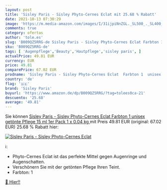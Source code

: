 ```yaml
---
layout: post
title: 'Sisley Paris - Sisley Phyto-Cernes Eclat mit 25.68 % Rabatt'
date: 2021-10-13 07:30:29
image: 'https://m.media-amazon.com/images/I/31ijpiNnZGL._SL500_._SL400_.jpg'
comments: true
category: ofertas
author: 'tole.es'
slug: 'B009QZ5RRG-de Sisley Paris - Sisley Phyto-Cernes Eclat Farbton 1 unisex...'
sku: 'B009QZ5RRG-de'
tags: [ 'Augenpflege','Beauty','Hautpflege','sisley paris', ]
actualPrice: 49.81 EUR
currency: EUR
price: 49.81
comparePrice: 67.02 EUR
prodname: 'Sisley Paris - Sisley Phyto-Cernes Eclat  Farbton 1  unisex  getönte Pflege 15 ml  1er Pack  1 x 0.04 kg '
country: 'de'
flag: '🇩🇪'
brand: 'Sisley Paris'
buyurl: 'https://www.amazon.de/dp/B009QZ5RRG/?tag=tolees0ca-21'
descuento: '25.68'
average: '49.81'
---
```


Sie können [Sisley Paris - Sisley Phyto-Cernes Eclat  Farbton 1  unisex  getönte Pflege 15 ml  1er Pack  1 x 0.04 kg ](https://www.amazon.de/dp/B009QZ5RRG/?tag=tolees0ca-21) mit Preis 49.81 EUR (original: 67.02 EUR) 25.68 % Rabatt hier:

[![Sisley Paris - Sisley Phyto-Cernes Eclat](https://m.media-amazon.com/images/I/31ijpiNnZGL._SL500_._SL400_.jpg)](https://www.amazon.de/dp/B009QZ5RRG/?tag=tolees0ca-21)

ℹ️:

- Phyto-Cernes Eclat ist das perfekte Mittel gegen Augenringe und Augenschatten.
- Verschönern Sie mit der getönten Pflege Ihren Teint.
- Farbton: 1

[🛒 Hier!!](https://www.amazon.de/dp/B009QZ5RRG/?tag=tolees0ca-21)
